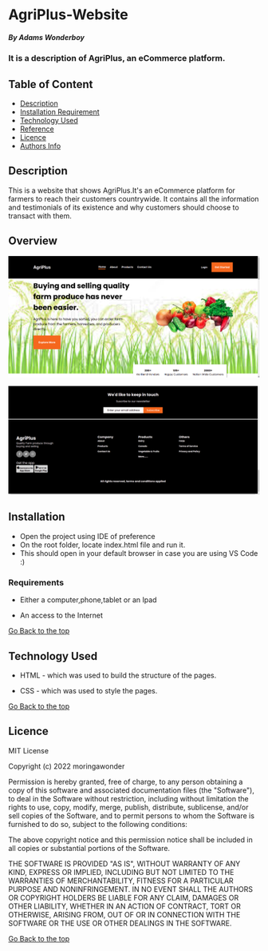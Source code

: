 # AgriPlus-Website

##### By Adams Wonderboy 
### It is a description of AgriPlus, an eCommerce platform.

## Table of Content

+ [Description](#description)
+ [Installation Requirement](#Installation)
+ [Technology Used](#technology-used)
+ [Reference](#reference)
+ [Licence](#licence)
+ [Authors Info](#author-Info)

## Description
<p>This is  a website that shows AgriPlus.It's an eCommerce platform for farmers to reach their customers countrywide. It contains all the information and testimonials of its existence and why customers should choose to transact with them.
</p>

## Overview
![My Image](/assets/images/top.png)

![My Image](/assets/images/bottom.png)
## Installation
* Open the project using IDE of preference
* On the root folder, locate index.html file and run it.
* This should open in your default browser in case you are using VS Code :)

### Requirements

* Either a computer,phone,tablet or an Ipad

* An access to the Internet

[Go Back to the top](#portfolio)
## Technology Used
* HTML - which was used to build the structure of the pages.

* CSS - which was used to style the pages.


[Go Back to the top](#portfolio)

## Licence

MIT License

Copyright (c) 2022 moringawonder

Permission is hereby granted, free of charge, to any person obtaining a copy
of this software and associated documentation files (the "Software"), to deal
in the Software without restriction, including without limitation the rights
to use, copy, modify, merge, publish, distribute, sublicense, and/or sell
copies of the Software, and to permit persons to whom the Software is
furnished to do so, subject to the following conditions:

The above copyright notice and this permission notice shall be included in all
copies or substantial portions of the Software.

THE SOFTWARE IS PROVIDED "AS IS", WITHOUT WARRANTY OF ANY KIND, EXPRESS OR
IMPLIED, INCLUDING BUT NOT LIMITED TO THE WARRANTIES OF MERCHANTABILITY,
FITNESS FOR A PARTICULAR PURPOSE AND NONINFRINGEMENT. IN NO EVENT SHALL THE
AUTHORS OR COPYRIGHT HOLDERS BE LIABLE FOR ANY CLAIM, DAMAGES OR OTHER
LIABILITY, WHETHER IN AN ACTION OF CONTRACT, TORT OR OTHERWISE, ARISING FROM,
OUT OF OR IN CONNECTION WITH THE SOFTWARE OR THE USE OR OTHER DEALINGS IN THE
SOFTWARE.

[Go Back to the top](#portfolio)